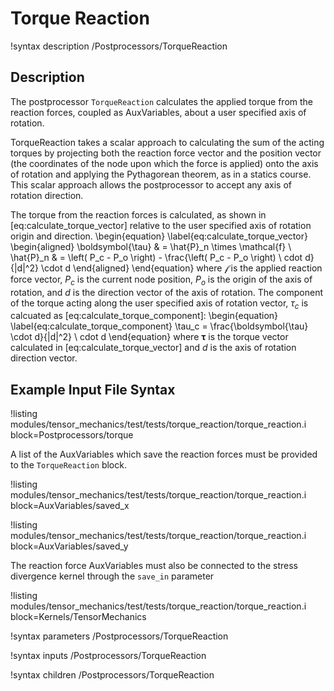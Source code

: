 # Torque Reaction

!syntax description /Postprocessors/TorqueReaction

## Description

The postprocessor `TorqueReaction` calculates the applied torque from the reaction forces, coupled as
AuxVariables, about a user specified axis of rotation.

TorqueReaction takes a scalar approach to calculating the sum of the acting torques by projecting
both the reaction force vector and the position vector (the coordinates of the node upon which the
force is applied) onto the axis of rotation and applying the Pythagorean theorem, as in a statics
course.  This scalar approach allows the postprocessor to accept any axis of rotation direction.

The torque from the reaction forces is calculated, as shown in [eq:calculate_torque_vector]
relative to the user specified axis of rotation origin and direction.
\begin{equation}
\label{eq:calculate_torque_vector}
  \begin{aligned}
    \boldsymbol{\tau} & = \hat{P}_n \times \mathcal{f} \\
    \hat{P}_n & = \left( P_c - P_o \right) - \frac{\left( P_c - P_o \right) \ cdot d}{|d|^2} \cdot d
  \end{aligned}
\end{equation}
where $\mathcal{f}$ is the applied reaction force vector, $P_c$ is the current node position, $P_o$
is the origin of the axis of rotation, and $d$ is the direction vector of the axis of rotation.  The
component of the torque acting along the user specified axis of rotation vector, $\tau_c$ is
calcuated as [eq:calculate_torque_component]:
\begin{equation}
\label{eq:calculate_torque_component}
  \tau_c = \frac{\boldsymbol{\tau} \cdot d}{|d|^2} \ cdot d
\end{equation}
where $\boldsymbol{\tau}$ is the torque vector calculated in [eq:calculate_torque_vector] and
$d$ is the axis of rotation direction vector.

## Example Input File Syntax

!listing modules/tensor_mechanics/test/tests/torque_reaction/torque_reaction.i
         block=Postprocessors/torque

A list of the AuxVariables which save the reaction forces must be provided to the `TorqueReaction` block.

!listing modules/tensor_mechanics/test/tests/torque_reaction/torque_reaction.i
         block=AuxVariables/saved_x

!listing modules/tensor_mechanics/test/tests/torque_reaction/torque_reaction.i
         block=AuxVariables/saved_y

The reaction force AuxVariables must also be connected to the stress divergence kernel through the
`save_in` parameter

!listing modules/tensor_mechanics/test/tests/torque_reaction/torque_reaction.i
         block=Kernels/TensorMechanics

!syntax parameters /Postprocessors/TorqueReaction

!syntax inputs /Postprocessors/TorqueReaction

!syntax children /Postprocessors/TorqueReaction
